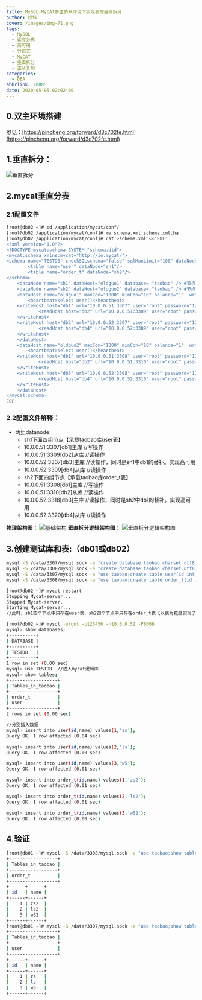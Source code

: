 ```yaml
---
title: MySQL-MyCAT多主多从环境下实现表的垂直拆分
author: 饼铛
cover: /images/img-71.png
tags:
  - MySQL
  - 读写分离
  - 高可用
  - 分布式
  - MyCAT
  - 垂直拆分
  - 主从复制
categories:
  - DBA
abbrlink: 28885
date: 2020-05-05 02:02:00
---
```

## 0.双主环境搭建
参见：[https://pincheng.org/forward/d3c702fe.html](https://pincheng.org/forward/d3c702fe.html)
## 1.垂直拆分：
![垂直拆分](/images/img-92.png)
## 2.mycat垂直分表
### 2.1配置文件
```bash
[root@db02 ~]# cd /application/mycat/conf/
[root@db02 /application/mycat/conf]# mv schema.xml schema.xml.ha
[root@db02 /application/mycat/conf]# cat >schema.xml <<'EOF'
<?xml version="1.0"?>
<!DOCTYPE mycat:schema SYSTEM "schema.dtd">
<mycat:schema xmlns:mycat="http://io.mycat/">
<schema name="TESTDB" checkSQLschema="false" sqlMaxLimit="100" dataNode="sh1">
        <table name="user" dataNode="sh1"/>
        <table name="order_t" dataNode="sh2"/>
</schema>
    <dataNode name="sh1" dataHost="oldguo1" database= "taobao" /> #节点中真实存在的库
    <dataNode name="sh2" dataHost="oldguo2" database= "taobao" /> #节点中真实存在的库
    <dataHost name="oldguo1" maxCon="1000" minCon="10" balance="1"  writeType="0" dbType="mysql"  dbDriver="native" switchType="1">
        <heartbeat>select user()</heartbeat>
    <writeHost host="db1" url="10.0.0.51:3307" user="root" password="123">
            <readHost host="db2" url="10.0.0.51:3309" user="root" password="123" />
    </writeHost>
    <writeHost host="db3" url="10.0.0.52:3307" user="root" password="123">
            <readHost host="db4" url="10.0.0.52:3309" user="root" password="123" />
    </writeHost>
    </dataHost>
    <dataHost name="oldguo2" maxCon="1000" minCon="10" balance="1"  writeType="0" dbType="mysql"  dbDriver="native" switchType="1">
        <heartbeat>select user()</heartbeat>
    <writeHost host="db1" url="10.0.0.51:3308" user="root" password="123">
            <readHost host="db2" url="10.0.0.51:3310" user="root" password="123" />
    </writeHost>
    <writeHost host="db3" url="10.0.0.52:3308" user="root" password="123">
            <readHost host="db4" url="10.0.0.52:3310" user="root" password="123" />
    </writeHost>
    </dataHost>
</mycat:schema>
EOF
```
### 2.2配置文件解释：
- 两组datanode
  - sh1下面四组节点【承载taobao库user表】
   - 10.0.0.51:3307[db1]主库 //写操作
   - 10.0.0.51:3309[db2]从库 //读操作
   - 10.0.0.52:3307[db3]主库 //读操作，同时是sh1中db1的替补。实现高可用
   - 10.0.0.52:3309[db4]从库 //读操作
  - sh2下面四组节点【承载taobao库order_t表】
   - 10.0.0.51:3308[db1]主库 //写操作
   - 10.0.0.51:3310[db2]从库 //读操作
   - 10.0.0.52:3318[db3]主库 //读操作，同时是sh2中db1的替补。实现高可用
   - 10.0.0.52:3320[db4]从库 //读操作
   
**物理架构图：**
![基础架构](/images/img-91.png)
**垂直拆分逻辑架构图：**
![垂直拆分逻辑架构图](/images/img-93.png)

## 3.创建测试库和表:（db01或db02）
```bash
mysql -S /data/3307/mysql.sock -e "create database taobao charset utf8;"
mysql -S /data/3308/mysql.sock -e "create database taobao charset utf8;"
mysql -S /data/3307/mysql.sock -e "use taobao;create table user(id int,name varchar(20))"
mysql -S /data/3308/mysql.sock -e "use taobao;create table order_t(id int,name varchar(20))"

[root@db02 ~]# mycat restart
Stopping Mycat-server...
Stopped Mycat-server.
Starting Mycat-server...
//此时，sh1四个节点中只存在user表，sh2四个节点中只存在order_t表【以表为粒度实现了垂直拆分】。并且两个数据节点都实现了读写分离和高可用

[root@db02 ~]# mysql -uroot -p123456 -h10.0.0.52 -P8066
mysql> show databases;
+----------+
| DATABASE |
+----------+
| TESTDB   |
+----------+
1 row in set (0.00 sec)
mysql> use TESTDB  //进入mycat逻辑库
mysql> show tables;
+------------------+
| Tables_in_taobao |
+------------------+
| order_t          |
| user             |
+------------------+
2 rows in set (0.00 sec)

//分别插入数据
mysql> insert into user(id,name) values(1,'zs');
Query OK, 1 row affected (0.04 sec)

mysql> insert into user(id,name) values(2,'ls');
Query OK, 1 row affected (0.00 sec)

mysql> insert into user(id,name) values(3,'w5');
Query OK, 1 row affected (0.01 sec)

mysql> insert into order_t(id,name) values(1,'zs2');
Query OK, 1 row affected (0.01 sec)

mysql> insert into order_t(id,name) values(2,'ls2');
Query OK, 1 row affected (0.01 sec)

mysql> insert into order_t(id,name) values(3,'w52');
Query OK, 1 row affected (0.00 sec)
```

## 4.验证
```bash
[root@db01 ~]# mysql -S /data/3308/mysql.sock -e "use taobao;show tables;select * from order_t;"  //sh2主节点中只存在order_t表
+------------------+
| Tables_in_taobao |
+------------------+
| order_t          |
+------------------+
+------+------+
| id   | name |
+------+------+
|    1 | zs2  |
|    2 | ls2  |
|    3 | w52  |
+------+------+
[root@db01 ~]# mysql -S /data/3307/mysql.sock -e "use taobao;show tables;select * from user;" //sh1主节点中只存在user表
+------------------+
| Tables_in_taobao |
+------------------+
| user             |
+------------------+
+------+------+
| id   | name |
+------+------+
|    1 | zs   |
|    2 | ls   |
|    3 | w5   |
+------+------+
```
